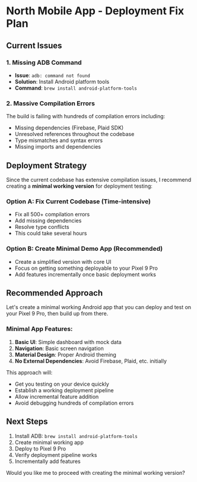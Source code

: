 # North Mobile App - Deployment Fix Plan

## Current Issues

### 1. Missing ADB Command
- **Issue**: `adb: command not found`
- **Solution**: Install Android platform tools
- **Command**: `brew install android-platform-tools`

### 2. Massive Compilation Errors
The build is failing with hundreds of compilation errors including:
- Missing dependencies (Firebase, Plaid SDK)
- Unresolved references throughout the codebase
- Type mismatches and syntax errors
- Missing imports and dependencies

## Deployment Strategy

Since the current codebase has extensive compilation issues, I recommend creating a **minimal working version** for deployment testing:

### Option A: Fix Current Codebase (Time-intensive)
- Fix all 500+ compilation errors
- Add missing dependencies
- Resolve type conflicts
- This could take several hours

### Option B: Create Minimal Demo App (Recommended)
- Create a simplified version with core UI
- Focus on getting something deployable to your Pixel 9 Pro
- Add features incrementally once basic deployment works

## Recommended Approach

Let's create a minimal working Android app that you can deploy and test on your Pixel 9 Pro, then build up from there.

### Minimal App Features:
1. **Basic UI**: Simple dashboard with mock data
2. **Navigation**: Basic screen navigation
3. **Material Design**: Proper Android theming
4. **No External Dependencies**: Avoid Firebase, Plaid, etc. initially

This approach will:
- Get you testing on your device quickly
- Establish a working deployment pipeline
- Allow incremental feature addition
- Avoid debugging hundreds of compilation errors

## Next Steps

1. Install ADB: `brew install android-platform-tools`
2. Create minimal working app
3. Deploy to Pixel 9 Pro
4. Verify deployment pipeline works
5. Incrementally add features

Would you like me to proceed with creating the minimal working version?